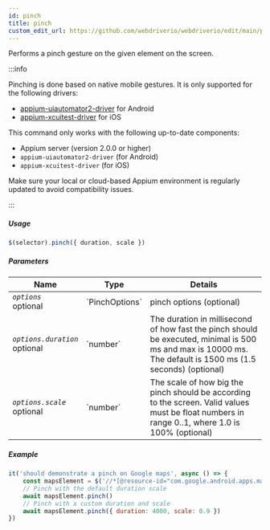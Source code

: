 ```yaml
---
id: pinch
title: pinch
custom_edit_url: https://github.com/webdriverio/webdriverio/edit/main/packages/webdriverio/src/commands/mobile/pinch.ts
---
```


Performs a pinch gesture on the given element on the screen.

:::info

Pinching is done based on native mobile gestures. It is only supported for the following drivers:
- [appium-uiautomator2-driver](https://github.com/appium/appium-uiautomator2-driver/blob/master/docs/android-mobile-gestures.md#mobile-pinchclosegesture) for Android
- [appium-xcuitest-driver](https://appium.github.io/appium-xcuitest-driver/latest/reference/execute-methods/#mobile-pinch) for iOS

This command only works with the following up-to-date components:
 - Appium server (version 2.0.0 or higher)
 - `appium-uiautomator2-driver` (for Android)
 - `appium-xcuitest-driver` (for iOS)

Make sure your local or cloud-based Appium environment is regularly updated to avoid compatibility issues.

:::

##### Usage

```js
$(selector).pinch({ duration, scale })
```

##### Parameters

<table>
  <thead>
    <tr>
      <th>Name</th><th>Type</th><th>Details</th>
    </tr>
  </thead>
  <tbody>
    <tr>
      <td><code><var>options</var></code><br /><span className="label labelWarning">optional</span></td>
      <td>`PinchOptions`</td>
      <td>pinch options (optional)</td>
    </tr>
    <tr>
      <td><code><var>options.duration</var></code><br /><span className="label labelWarning">optional</span></td>
      <td>`number`</td>
      <td>The duration in millisecond of how fast the pinch should be executed, minimal is 500 ms and max is 10000 ms. The default is 1500 ms (1.5 seconds) (optional)</td>
    </tr>
    <tr>
      <td><code><var>options.scale</var></code><br /><span className="label labelWarning">optional</span></td>
      <td>`number`</td>
      <td>The scale of how big the pinch should be according to the screen. Valid values must be float numbers in range 0..1, where 1.0 is 100% (optional)</td>
    </tr>
  </tbody>
</table>

##### Example

```js title="pinch.js"
it('should demonstrate a pinch on Google maps', async () => {
    const mapsElement = $('//*[@resource-id="com.google.android.apps.maps:id/map_frame"]')
    // Pinch with the default duration scale
    await mapsElement.pinch()
    // Pinch with a custom duration and scale
    await mapsElement.pinch({ duration: 4000, scale: 0.9 })
})
```

